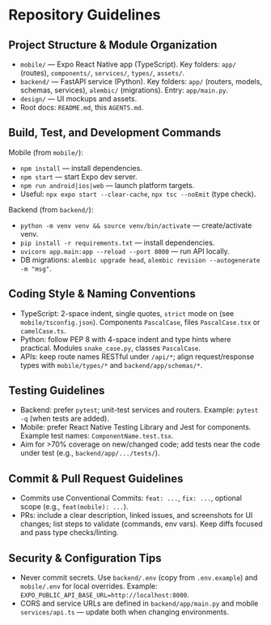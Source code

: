 # Repository Guidelines

## Project Structure & Module Organization
- `mobile/` — Expo React Native app (TypeScript). Key folders: `app/` (routes), `components/`, `services/`, `types/`, `assets/`.
- `backend/` — FastAPI service (Python). Key folders: `app/` (routers, models, schemas, services), `alembic/` (migrations). Entry: `app/main.py`.
- `design/` — UI mockups and assets.
- Root docs: `README.md`, this `AGENTS.md`.

## Build, Test, and Development Commands
Mobile (from `mobile/`):
- `npm install` — install dependencies.
- `npm start` — start Expo dev server.
- `npm run android|ios|web` — launch platform targets.
- Useful: `npx expo start --clear-cache`, `npx tsc --noEmit` (type check).

Backend (from `backend/`):
- `python -m venv venv && source venv/bin/activate` — create/activate venv.
- `pip install -r requirements.txt` — install dependencies.
- `uvicorn app.main:app --reload --port 8000` — run API locally.
- DB migrations: `alembic upgrade head`, `alembic revision --autogenerate -m "msg"`.

## Coding Style & Naming Conventions
- TypeScript: 2-space indent, single quotes, `strict` mode on (see `mobile/tsconfig.json`). Components `PascalCase`, files `PascalCase.tsx` or `camelCase.ts`.
- Python: follow PEP 8 with 4-space indent and type hints where practical. Modules `snake_case.py`, classes `PascalCase`.
- APIs: keep route names RESTful under `/api/*`; align request/response types with `mobile/types/*` and `backend/app/schemas/*`.

## Testing Guidelines
- Backend: prefer `pytest`; unit-test services and routers. Example: `pytest -q` (when tests are added).
- Mobile: prefer React Native Testing Library and Jest for components. Example test names: `ComponentName.test.tsx`.
- Aim for >70% coverage on new/changed code; add tests near the code under test (e.g., `backend/app/.../tests/`).

## Commit & Pull Request Guidelines
- Commits use Conventional Commits: `feat: ...`, `fix: ...`, optional scope (e.g., `feat(mobile): ...`).
- PRs: include a clear description, linked issues, and screenshots for UI changes; list steps to validate (commands, env vars). Keep diffs focused and pass type checks/linting.

## Security & Configuration Tips
- Never commit secrets. Use `backend/.env` (copy from `.env.example`) and `mobile/.env` for local overrides. Example: `EXPO_PUBLIC_API_BASE_URL=http://localhost:8000`.
- CORS and service URLs are defined in `backend/app/main.py` and mobile `services/api.ts` — update both when changing environments.

